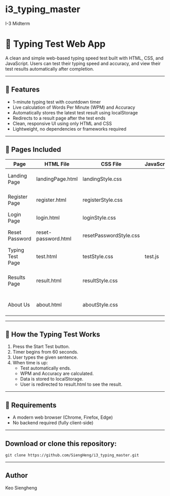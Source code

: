 # i3_typing_master
I-3 Midterm

# 🧠 Typing Test Web App

A clean and simple web-based typing speed test built with HTML, CSS, and JavaScript. Users can test their typing speed and accuracy, and view their test results automatically after completion.

---

## 🚀 Features

- 1-minute typing test with countdown timer
- Live calculation of Words Per Minute (WPM) and Accuracy
- Automatically stores the latest test result using localStorage
- Redirects to a result page after the test ends
- Clean, responsive UI using only HTML and CSS
- Lightweight, no dependencies or frameworks required

---

## 📂 Pages Included

| Page                 | HTML File                   | CSS File               | JavaScript| Description                            |
|----------------------|-----------------------------|------------------------|-----------|----------------------------------------|
| Landing Page         | landingPage.html          |landingStyle.css      |           | Welcome page or homepage               |
| Register Page        | register.html             |registerStyle.css     |           | New user registration form             |
| Login Page           | login.html                |loginStyle.css        |           | User login form                        |
| Reset Password       | reset-password.html       |resetPasswordStyle.css|           | Form to request/reset password         |
| Typing Test Page     | test.html                 |testStyle.css         |test.js  | Main typing test interface             |
| Results Page         | result.html               |resultStyle.css       |           | Displays WPM and Accuracy after test   |
| About Us             | about.html                |aboutStyle.css        |           | Information about the app/team         |

---

## 🧪 How the Typing Test Works

1. Press the Start Test button.
2. Timer begins from 60 seconds.
3. User types the given sentence.
4. When time is up:
   - Test automatically ends.
   - WPM and Accuracy are calculated.
   - Data is stored to localStorage.
   - User is redirected to result.html to see the result.

---
## 📌 Requirements

- A modern web browser (Chrome, Firefox, Edge)
- No backend required (fully client-side)
---

## Download or clone this repository:
    git clone https://github.com/SiengHeng/i3_typing_master.git
---
## Author 

Keo Siengheng